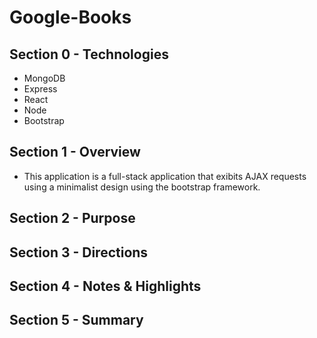 # Google-Books

## Section 0 - Technologies
- MongoDB
- Express
- React
- Node
- Bootstrap

## Section 1 - Overview 
- This application is a full-stack application that exibits AJAX requests using a minimalist design using the bootstrap framework. 


## Section 2 - Purpose


## Section 3 - Directions


## Section 4 - Notes & Highlights


## Section 5 - Summary 